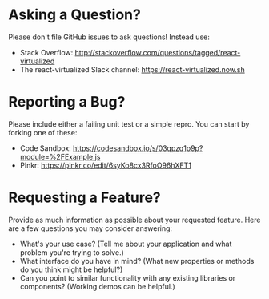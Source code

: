 # Asking a Question?

Please don't file GitHub issues to ask questions! Instead use:
* Stack Overflow: http://stackoverflow.com/questions/tagged/react-virtualized
* The react-virtualized Slack channel: https://react-virtualized.now.sh

# Reporting a Bug?

Please include either a failing unit test or a simple repro. You can start by forking one of these:
* Code Sandbox: https://codesandbox.io/s/03qpzq1p9p?module=%2FExample.js
* Plnkr: https://plnkr.co/edit/6syKo8cx3RfoO96hXFT1

# Requesting a Feature?

Provide as much information as possible about your requested feature. Here are a few questions you may consider answering:
* What's your use case? (Tell me about your application and what problem you're trying to solve.)
* What interface do you have in mind? (What new properties or methods do you think might be helpful?)
* Can you point to similar functionality with any existing libraries or components? (Working demos can be helpful.)
